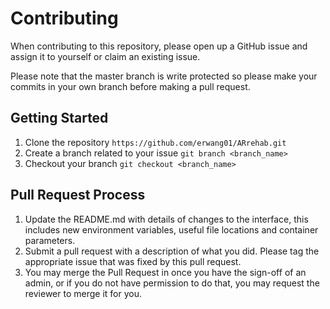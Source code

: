 # Contributing

When contributing to this repository, please open up a GitHub issue and assign it to yourself or claim an existing issue. 

Please note that the master branch is write protected so please make your commits in your own branch before making a pull request.

## Getting Started
1. Clone the repository `https://github.com/erwang01/ARrehab.git`
2. Create a branch related to your issue `git branch <branch_name>`
3. Checkout your branch `git checkout <branch_name>`

## Pull Request Process

1. Update the README.md with details of changes to the interface, this includes new environment variables, useful file locations and container parameters.
2. Submit a pull request with a description of what you did. Please tag the appropriate issue that was fixed by this pull request.
2. You may merge the Pull Request in once you have the sign-off of an admin, or if you do not have permission to do that, you may request the reviewer to merge it for you.
